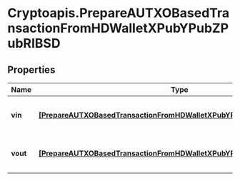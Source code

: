 # Cryptoapis.PrepareAUTXOBasedTransactionFromHDWalletXPubYPubZPubRIBSD

## Properties

Name | Type | Description | Notes
------------ | ------------- | ------------- | -------------
**vin** | [**[PrepareAUTXOBasedTransactionFromHDWalletXPubYPubZPubRIBSDVinInner]**](PrepareAUTXOBasedTransactionFromHDWalletXPubYPubZPubRIBSDVinInner.md) | Represents the transaction inputs. | 
**vout** | [**[PrepareAUTXOBasedTransactionFromHDWalletXPubYPubZPubRIBSDVoutInner]**](PrepareAUTXOBasedTransactionFromHDWalletXPubYPubZPubRIBSDVoutInner.md) | Represents the transaction outputs. | 


